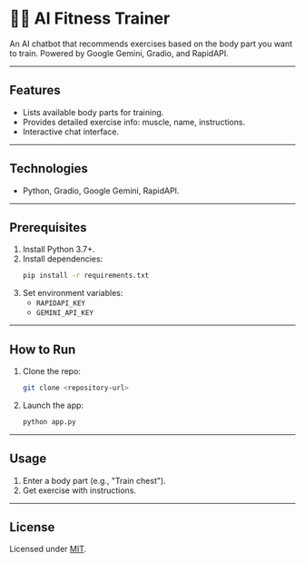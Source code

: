 # 🏋️‍♂️ AI Fitness Trainer

An AI chatbot that recommends exercises based on the body part you want to train. Powered by Google Gemini, Gradio, and RapidAPI.

---

## Features
- Lists available body parts for training.
- Provides detailed exercise info: muscle, name, instructions.
- Interactive chat interface.

---

## Technologies
- Python, Gradio, Google Gemini, RapidAPI.

---

## Prerequisites
1. Install Python 3.7+.
2. Install dependencies:
   ```bash
   pip install -r requirements.txt
   ```
3. Set environment variables:
   - `RAPIDAPI_KEY`
   - `GEMINI_API_KEY`

---

## How to Run
1. Clone the repo:
   ```bash
   git clone <repository-url>
   ```
2. Launch the app:
   ```bash
   python app.py
   ```
---

## Usage
1. Enter a body part (e.g., "Train chest").
2. Get exercise with instructions.

---

## License
Licensed under [MIT](LICENSE).
```
